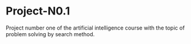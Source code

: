 # Project-N0.1
Project number one of the artificial intelligence course with the topic of problem solving by search method.
